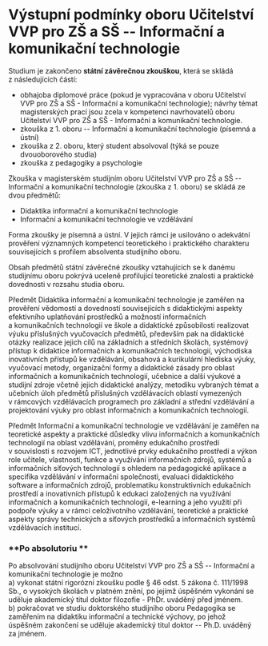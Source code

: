 # **Výstupní podmínky**  oboru Učitelství VVP pro ZŠ a SŠ -- Informační a komunikační technologie

Studium je zakončeno **státní závěrečnou zkouškou**, která se skládá
z následujících částí:

-   obhajoba diplomové práce (pokud je vypracována v oboru Učitelství
    VVP pro ZŠ a SŠ - Informační a komunikační technologie); návrhy
    témat magisterských prací jsou zcela v kompetenci navrhovatelů oboru
    Učitelství VVP pro ZŠ a SŠ - Informační a komunikační technologie.
-   zkouška z 1. oboru -- Informační a komunikační technologie (písemná
    a ústní)
-   zkouška z 2. oboru, který student absolvoval (týká se pouze
    dvouoborového studia)
-   zkouška z pedagogiky a psychologie

Zkouška v magisterském studijním oboru Učitelství VVP pro ZŠ a SŠ --
Informační a komunikační technologie (zkouška z 1. oboru) se skládá ze
dvou předmětů:

-   Didaktika informační a komunikační technologie
-   Informační a komunikační technologie ve vzdělávání

Forma zkoušky je písemná a ústní. V jejich rámci je usilováno o
adekvátní prověření významných kompetencí teoretického i praktického
charakteru souvisejících s profilem absolventa studijního oboru.

Obsah předmětů státní závěrečné zkoušky vztahujících se k danému
studijnímu oboru pokrývá uceleně profilující teoretické znalosti
a praktické dovednosti v rozsahu studia oboru.

Předmět Didaktika informační a komunikační technologie je zaměřen na
prověření vědomostí a dovedností souvisejících s didaktickými aspekty
efektivního uplatňování prostředků a možností informačních
a komunikačních technologií ve škole a didaktické způsobilosti
realizovat výuku příslušných vyučovacích předmětů, především pak na
didaktické otázky realizace jejich cílů na základních a středních
školách, systémový přístup k didaktice informačních a komunikačních
technologií, východiska inovativních přístupů ke vzdělávání, obsahová a
kurikulární hlediska výuky, vyučovací metody, organizační formy a
didaktické zásady pro oblast informačních a komunikačních technologií,
učebnice a další výukové a studijní zdroje včetně jejich didaktické
analýzy, metodiku vybraných témat a učebních úloh předmětů příslušných
vzdělávacích oblastí vymezených v rámcových vzdělávacích programech pro
základní a střední vzdělávání a projektování výuky pro oblast
informačních a komunikačních technologií.

Předmět Informační a komunikační technologie ve vzdělávání je zaměřen na
teoretické aspekty a praktické důsledky vlivu informačních
a komunikačních technologií na oblast vzdělávání, proměny edukačního
prostředí v souvislosti s rozvojem ICT, jednotlivé prvky edukačního
prostředí a výkon role učitele, vlastnosti, funkce a využívání
informačních zdrojů, systémů a informačních síťových technologií
s ohledem na pedagogické aplikace a specifika vzdělávání v informační
společnosti, evaluaci didaktického software a informačních zdrojů,
problematiku konstruktivních edukačních prostředí a inovativních
přístupů k edukaci založených na využívání informačních a komunikačních
technologií, e-learning a jeho využití při podpoře výuky a v rámci
celoživotního vzdělávání, teoretické a praktické aspekty správy
technických a síťových prostředků a informačních systémů vzdělávacích
institucí.

### **Po absolutoriu **

Po absolvování studijního oboru Učitelství VVP pro ZŠ a SŠ -- Informační
a komunikační technologie je možno\
a) vykonat státní rigorózní zkoušku podle § 46 odst. 5 zákona č.
111/1998 Sb., o vysokých školách v platném znění, po jejímž úspěšném
vykonání se uděluje akademický titul doktor filozofie - PhDr. uváděný
před jménem.\
b) pokračovat ve studiu doktorského studijního oboru Pedagogika se
zaměřením na didaktiku informační a technické výchovy, po jehož úspěšném
zakončení se uděluje akademický titul doktor -- Ph.D. uváděný za jménem.
